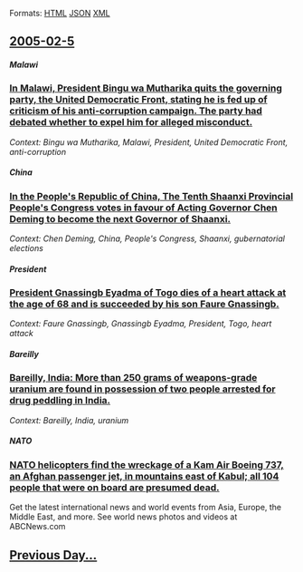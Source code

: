
Formats: [HTML](2005/02/5/index.html)  [JSON](2005/02/5/index.json)  [XML](2005/02/5/index.xml)  

## [2005-02-5](/news/2005/02/5/index.md)

##### Malawi
### [ In Malawi, President Bingu wa Mutharika quits the governing party, the United Democratic Front, stating he is fed up of criticism of his anti-corruption campaign. The party had debated whether to expel him for alleged misconduct. ](/news/2005/02/5/in-malawi-president-bingu-wa-mutharika-quits-the-governing-party-the-united-democratic-front-stating-he-is-fed-up-of-criticism-of-his-an.md)
_Context: Bingu wa Mutharika, Malawi, President, United Democratic Front, anti-corruption_

##### China
### [ In the People's Republic of China, The Tenth Shaanxi Provincial People's Congress votes in favour of Acting Governor Chen Deming to become the next Governor of Shaanxi. ](/news/2005/02/5/in-the-people-s-republic-of-china-the-tenth-shaanxi-provincial-people-s-congress-votes-in-favour-of-acting-governor-chen-deming-to-become.md)
_Context: Chen Deming, China, People's Congress, Shaanxi, gubernatorial elections_

##### President
### [ President Gnassingb Eyadma of Togo dies of a heart attack at the age of 68 and is succeeded by his son Faure Gnassingb. ](/news/2005/02/5/president-gnassingbe-eyadema-of-togo-dies-of-a-heart-attack-at-the-age-of-68-and-is-succeeded-by-his-son-faure-gnassingbe.md)
_Context: Faure Gnassingb, Gnassingb Eyadma, President, Togo, heart attack_

##### Bareilly
### [ Bareilly, India: More than 250 grams of weapons-grade uranium are found in possession of two people arrested for drug peddling in India. ](/news/2005/02/5/bareilly-india-more-than-250-grams-of-weapons-grade-uranium-are-found-in-possession-of-two-people-arrested-for-drug-peddling-in-india.md)
_Context: Bareilly, India, uranium_

##### NATO
### [ NATO helicopters find the wreckage of a Kam Air Boeing 737, an Afghan passenger jet, in mountains east of Kabul; all 104 people that were on board are presumed dead. ](/news/2005/02/5/nato-helicopters-find-the-wreckage-of-a-kam-air-boeing-737-an-afghan-passenger-jet-in-mountains-east-of-kabul-all-104-people-that-were-o.md)
Get the latest international news and world events from Asia, Europe, the Middle East, and more. See world news photos and videos at ABCNews.com

## [Previous Day...](/news/2005/02/4/index.md)


